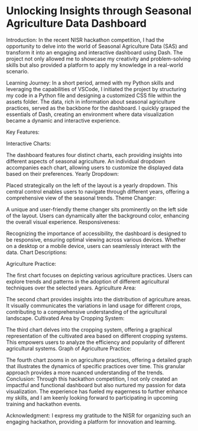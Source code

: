 # Unlocking Insights through Seasonal Agriculture Data Dashboard

Introduction:
In the recent NISR hackathon competition, I had the opportunity to delve into the world of Seasonal Agriculture Data (SAS) and transform it into an engaging and interactive dashboard using Dash. The project not only allowed me to showcase my creativity and problem-solving skills but also provided a platform to apply my knowledge in a real-world scenario.

Learning Journey:
In a short period, armed with my Python skills and leveraging the capabilities of VSCode, I initiated the project by structuring my code in a Python file and designing a customized CSS file within the assets folder. The data, rich in information about seasonal agriculture practices, served as the backbone for the dashboard. I quickly grasped the essentials of Dash, creating an environment where data visualization became a dynamic and interactive experience.

Key Features:

Interactive Charts:

The dashboard features four distinct charts, each providing insights into different aspects of seasonal agriculture.
An individual dropdown accompanies each chart, allowing users to customize the displayed data based on their preferences.
Yearly Dropdown:

Placed strategically on the left of the layout is a yearly dropdown. This central control enables users to navigate through different years, offering a comprehensive view of the seasonal trends.
Theme Changer:

A unique and user-friendly theme changer sits prominently on the left side of the layout. Users can dynamically alter the background color, enhancing the overall visual experience.
Responsiveness:

Recognizing the importance of accessibility, the dashboard is designed to be responsive, ensuring optimal viewing across various devices. Whether on a desktop or a mobile device, users can seamlessly interact with the data.
Chart Descriptions:

Agriculture Practice:

The first chart focuses on depicting various agriculture practices. Users can explore trends and patterns in the adoption of different agricultural techniques over the selected years.
Agriculture Area:

The second chart provides insights into the distribution of agriculture areas. It visually communicates the variations in land usage for different crops, contributing to a comprehensive understanding of the agricultural landscape.
Cultivated Area by Cropping System:

The third chart delves into the cropping system, offering a graphical representation of the cultivated area based on different cropping systems. This empowers users to analyze the efficiency and popularity of different agricultural systems.
Graph of Agriculture Practice:

The fourth chart zooms in on agriculture practices, offering a detailed graph that illustrates the dynamics of specific practices over time. This granular approach provides a more nuanced understanding of the trends.
Conclusion:
Through this hackathon competition, I not only created an impactful and functional dashboard but also nurtured my passion for data visualization. The experience has fueled my eagerness to further enhance my skills, and I am keenly looking forward to participating in upcoming training and hackathon events.

Acknowledgment:
I express my gratitude to the NISR for organizing such an engaging hackathon, providing a platform for innovation and learning.

